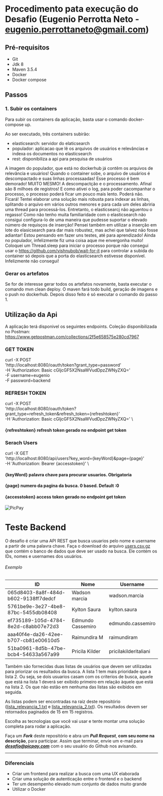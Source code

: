 # Procedimento pata execução do Desafio (Eugenio Perrotta Neto - eugenio.perrottaneto@gmail.com)

## Pré-requisitos

- Git 
- Jdk 8
- Maven 3.5.4
- Docker
- Docker compose


## Passos

### 1. Subir os containers

Para subir os containers da aplicação, basta usar o comando docker-compose up.

Ao ser executado, três containers subirão:

- elasticsearch: servidor do elaticsearch
- populador: aplicacao que lê os arquivos de usuários e relevâncias e indexa os documentos no elasticsearch
- rest: disponibiliza a api para pesquisa de usuários

A imagem do populador, que está no dockerhub já contêm os arquivos de relevância e usuários!
Quando o container sobe, o arquivo de usuários é descompactado e suas linhas processaadas! Esse processo é bem demorado! MUITO MESMO! A descompactção e o processamento. Afinal são 8 milhoes de registros! E como ativei o log, para poder cacompanhar o processo, o processo poderá ficar um pouco mais lento. Poderá não. Ficará!
Tentei elaborar uma solução mais robusta para indexar as linhas, splitando o arquivo em vários outros menores e para cada um deles abriria uma thread para processá-los. Entretanto, o elasticsearcj não aguentou o regasso! Como não tenho muita familiaridade com o elasticsearch não consigui configura-lo de uma maneira que pudesse suportar o elevado número de requisços de inserção! Pensei também em utilizar a inserção em lote do elasicsearch para dar mais robustez, mas achei que talvez não fosse adiantar! Estou pensando em fazer uns testes, até para aprendizado!
Ainda no populador, infelizmente fiz uma coisa aque me envergonha muito! Coloquei um Thread.sleep para iniciar o processo porque não consegui usar o https://github.com/vishnubob/wait-for-it para controlar a subida do container só depois que a porta do elasticsearch estivesse disponível. Infelizmente não consegui! 


### Gerar os artefatos
Se for de interesse gerar todos os artefatos novamente, basta executar o comando mvn clean deploy.
O maven fará todo build, geração de imagens e o push no dockerhub. Depois disso feito é só executar o comando do passo 1.



## Utilização da Api

A aplicação terá disponivel os seguintes endpoints. 
Coleção disponibilizada no Postman: https://www.getpostman.com/collections/2f5e658575e280cd7967

### GET TOKEN

curl -X POST \
  'http://localhost:8080/oauth/token?grant_type=password' \
  -H 'Authorization: Basic cGljcGF5X2NsaWVudDpzZWNyZXQ=' \
  -F username=eugenio \
  -F password=backend


### REFRESH TOKEN

curl -X POST \
  'http://localhost:8080/oauth/token?grant_type=refresh_token&refresh_token={refreshtoken}' \
  -H 'Authorization: Basic cGljcGF5X2NsaWVudDpzZWNyZXQ=' \

#### {refreshtoken} refresh token gerado no endpoint get token


### Serach Users

curl -X GET \
  'http://localhost:8080/api/users?key_word={keyWord}&page={page}' \
  -H 'Authorization: Bearer {accesstoken}' \

#### {keyWord} palavra chave para procurar usuarios. Obrigatoria
#### {page} numero da pagina da busca. 0 based. Default :0
#### {accesstoken} access token gerado no endpoint get token 


![PicPay](https://user-images.githubusercontent.com/1765696/26998603-711fcf30-4d5c-11e7-9281-0d9eb20337ad.png)

# Teste Backend

O desafio é criar uma API REST que busca usuarios pelo nome e username a partir de uma palavra chave. Faça o download do arquivo [users.csv.gz](https://s3.amazonaws.com/careers-picpay/users.csv.gz) que contém o banco de dados que deve ser usado na busca. Ele contém os IDs, nomes e usernames dos usuários.

###### Exemplo
| ID                                   | Nome              | Username             |
|--------------------------------------|-------------------|----------------------|
| 065d8403-8a8f-484d-b602-9138ff7dedcf | Wadson marcia     | wadson.marcia        |
| 5761be9e-3e27-4be8-87bc-5455db08408  | Kylton Saura      | kylton.saura         |
| ef735189-105d-4784-8e2d-c8abb07e72d3 | Edmundo Cassemiro | edmundo.cassemiro    |
| aaa40f4e-da26-42ee-b707-cb81e00610d5 | Raimundira M      | raimundiram          |
| 51ba0961-8d5b-47be-bcb4-54633a567a99 | Pricila Kilder    | pricilakilderitaliani|



Também são fornecidas duas listas de usuários que devem ser utilizadas para priorizar os resultados da busca. A lista 1 tem mais prioridade que a lista 2. Ou seja, se dois usuarios casam com os criterios de busca, aquele que está na lista 1 deverá ser exibido primeiro em relação àquele que está na lista 2. Os que não estão em nenhuma das listas são exibidos em seguida.

As listas podem ser encontradas na raiz deste repositório ([lista_relevancia_1.txt](lista_relevancia_1.txt) e [lista_relevancia_2.txt](lista_relevancia_2.txt)).
Os resultados devem ser retornados paginados de 15 em 15 registros.

Escolha as tecnologias que você vai usar e tente montar uma solução completa para rodar a aplicação.

Faça um ***Fork*** deste repositório e abra um ***Pull Request***, **com seu nome na descrição**, para participar. Assim que terminar, envie um e-mail para ***desafio@picpay.com*** com o seu usuário do Github nos avisando.

-----

### Diferenciais

- Criar um frontend para realizar a busca com uma UX elaborada
- Criar uma solução de autenticação entre o frontend e o backend
- Ter um desempenho elevado num conjunto de dados muito grande
- Utilizar o Docker

